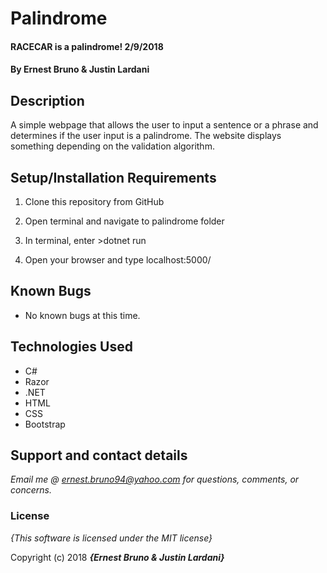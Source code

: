 # Palindrome

#### RACECAR is a palindrome! 2/9/2018

#### By **Ernest Bruno & Justin Lardani**

## Description

A simple webpage that allows the user to input a sentence or a phrase and determines if the user input is a palindrome. The website displays something depending on the validation algorithm.


## Setup/Installation Requirements

1. Clone this repository from GitHub

2. Open terminal and navigate to palindrome folder

3. In terminal, enter >dotnet run

4. Open your browser and type localhost:5000/


## Known Bugs

* No known bugs at this time.

## Technologies Used
* C#
* Razor
* .NET
* HTML
* CSS
* Bootstrap

## Support and contact details

_Email me @ ernest.bruno94@yahoo.com for questions, comments, or concerns._

### License

*{This software is licensed under the MIT license}*

Copyright (c) 2018 **_{Ernest Bruno & Justin Lardani}_**

